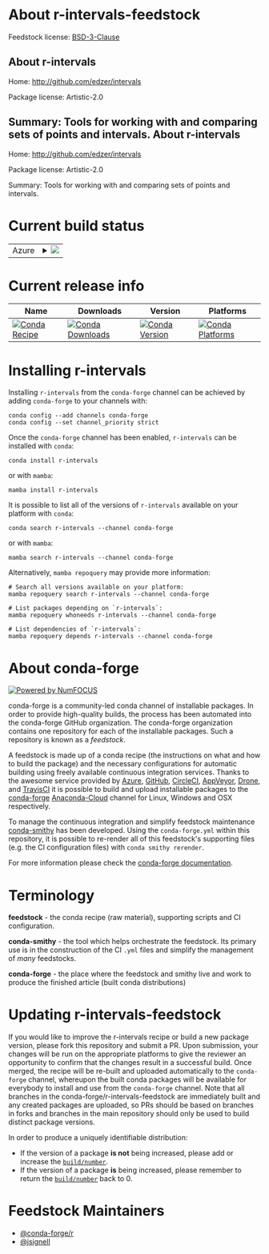 About r-intervals-feedstock
===========================

Feedstock license: [BSD-3-Clause](https://github.com/conda-forge/r-intervals-feedstock/blob/main/LICENSE.txt)

About r-intervals
-----------------

Home: http://github.com/edzer/intervals

Package license: Artistic-2.0

Summary: Tools for working with and comparing sets of points and intervals.
About r-intervals
-----------------

Home: http://github.com/edzer/intervals

Package license: Artistic-2.0

Summary: Tools for working with and comparing sets of points and intervals.

Current build status
====================


<table>
    
  <tr>
    <td>Azure</td>
    <td>
      <details>
        <summary>
          <a href="https://dev.azure.com/conda-forge/feedstock-builds/_build/latest?definitionId=1261&branchName=main">
            <img src="https://dev.azure.com/conda-forge/feedstock-builds/_apis/build/status/r-intervals-feedstock?branchName=main">
          </a>
        </summary>
        <table>
          <thead><tr><th>Variant</th><th>Status</th></tr></thead>
          <tbody><tr>
              <td>linux_64_r_base4.1</td>
              <td>
                <a href="https://dev.azure.com/conda-forge/feedstock-builds/_build/latest?definitionId=1261&branchName=main">
                  <img src="https://dev.azure.com/conda-forge/feedstock-builds/_apis/build/status/r-intervals-feedstock?branchName=main&jobName=linux&configuration=linux%20linux_64_r_base4.1" alt="variant">
                </a>
              </td>
            </tr><tr>
              <td>linux_64_r_base4.2</td>
              <td>
                <a href="https://dev.azure.com/conda-forge/feedstock-builds/_build/latest?definitionId=1261&branchName=main">
                  <img src="https://dev.azure.com/conda-forge/feedstock-builds/_apis/build/status/r-intervals-feedstock?branchName=main&jobName=linux&configuration=linux%20linux_64_r_base4.2" alt="variant">
                </a>
              </td>
            </tr><tr>
              <td>osx_64_r_base4.1</td>
              <td>
                <a href="https://dev.azure.com/conda-forge/feedstock-builds/_build/latest?definitionId=1261&branchName=main">
                  <img src="https://dev.azure.com/conda-forge/feedstock-builds/_apis/build/status/r-intervals-feedstock?branchName=main&jobName=osx&configuration=osx%20osx_64_r_base4.1" alt="variant">
                </a>
              </td>
            </tr><tr>
              <td>osx_64_r_base4.2</td>
              <td>
                <a href="https://dev.azure.com/conda-forge/feedstock-builds/_build/latest?definitionId=1261&branchName=main">
                  <img src="https://dev.azure.com/conda-forge/feedstock-builds/_apis/build/status/r-intervals-feedstock?branchName=main&jobName=osx&configuration=osx%20osx_64_r_base4.2" alt="variant">
                </a>
              </td>
            </tr><tr>
              <td>win_64</td>
              <td>
                <a href="https://dev.azure.com/conda-forge/feedstock-builds/_build/latest?definitionId=1261&branchName=main">
                  <img src="https://dev.azure.com/conda-forge/feedstock-builds/_apis/build/status/r-intervals-feedstock?branchName=main&jobName=win&configuration=win%20win_64_" alt="variant">
                </a>
              </td>
            </tr>
          </tbody>
        </table>
      </details>
    </td>
  </tr>
</table>

Current release info
====================

| Name | Downloads | Version | Platforms |
| --- | --- | --- | --- |
| [![Conda Recipe](https://img.shields.io/badge/recipe-r--intervals-green.svg)](https://anaconda.org/conda-forge/r-intervals) | [![Conda Downloads](https://img.shields.io/conda/dn/conda-forge/r-intervals.svg)](https://anaconda.org/conda-forge/r-intervals) | [![Conda Version](https://img.shields.io/conda/vn/conda-forge/r-intervals.svg)](https://anaconda.org/conda-forge/r-intervals) | [![Conda Platforms](https://img.shields.io/conda/pn/conda-forge/r-intervals.svg)](https://anaconda.org/conda-forge/r-intervals) |

Installing r-intervals
======================

Installing `r-intervals` from the `conda-forge` channel can be achieved by adding `conda-forge` to your channels with:

```
conda config --add channels conda-forge
conda config --set channel_priority strict
```

Once the `conda-forge` channel has been enabled, `r-intervals` can be installed with `conda`:

```
conda install r-intervals
```

or with `mamba`:

```
mamba install r-intervals
```

It is possible to list all of the versions of `r-intervals` available on your platform with `conda`:

```
conda search r-intervals --channel conda-forge
```

or with `mamba`:

```
mamba search r-intervals --channel conda-forge
```

Alternatively, `mamba repoquery` may provide more information:

```
# Search all versions available on your platform:
mamba repoquery search r-intervals --channel conda-forge

# List packages depending on `r-intervals`:
mamba repoquery whoneeds r-intervals --channel conda-forge

# List dependencies of `r-intervals`:
mamba repoquery depends r-intervals --channel conda-forge
```


About conda-forge
=================

[![Powered by
NumFOCUS](https://img.shields.io/badge/powered%20by-NumFOCUS-orange.svg?style=flat&colorA=E1523D&colorB=007D8A)](https://numfocus.org)

conda-forge is a community-led conda channel of installable packages.
In order to provide high-quality builds, the process has been automated into the
conda-forge GitHub organization. The conda-forge organization contains one repository
for each of the installable packages. Such a repository is known as a *feedstock*.

A feedstock is made up of a conda recipe (the instructions on what and how to build
the package) and the necessary configurations for automatic building using freely
available continuous integration services. Thanks to the awesome service provided by
[Azure](https://azure.microsoft.com/en-us/services/devops/), [GitHub](https://github.com/),
[CircleCI](https://circleci.com/), [AppVeyor](https://www.appveyor.com/),
[Drone](https://cloud.drone.io/welcome), and [TravisCI](https://travis-ci.com/)
it is possible to build and upload installable packages to the
[conda-forge](https://anaconda.org/conda-forge) [Anaconda-Cloud](https://anaconda.org/)
channel for Linux, Windows and OSX respectively.

To manage the continuous integration and simplify feedstock maintenance
[conda-smithy](https://github.com/conda-forge/conda-smithy) has been developed.
Using the ``conda-forge.yml`` within this repository, it is possible to re-render all of
this feedstock's supporting files (e.g. the CI configuration files) with ``conda smithy rerender``.

For more information please check the [conda-forge documentation](https://conda-forge.org/docs/).

Terminology
===========

**feedstock** - the conda recipe (raw material), supporting scripts and CI configuration.

**conda-smithy** - the tool which helps orchestrate the feedstock.
                   Its primary use is in the construction of the CI ``.yml`` files
                   and simplify the management of *many* feedstocks.

**conda-forge** - the place where the feedstock and smithy live and work to
                  produce the finished article (built conda distributions)


Updating r-intervals-feedstock
==============================

If you would like to improve the r-intervals recipe or build a new
package version, please fork this repository and submit a PR. Upon submission,
your changes will be run on the appropriate platforms to give the reviewer an
opportunity to confirm that the changes result in a successful build. Once
merged, the recipe will be re-built and uploaded automatically to the
`conda-forge` channel, whereupon the built conda packages will be available for
everybody to install and use from the `conda-forge` channel.
Note that all branches in the conda-forge/r-intervals-feedstock are
immediately built and any created packages are uploaded, so PRs should be based
on branches in forks and branches in the main repository should only be used to
build distinct package versions.

In order to produce a uniquely identifiable distribution:
 * If the version of a package **is not** being increased, please add or increase
   the [``build/number``](https://docs.conda.io/projects/conda-build/en/latest/resources/define-metadata.html#build-number-and-string).
 * If the version of a package **is** being increased, please remember to return
   the [``build/number``](https://docs.conda.io/projects/conda-build/en/latest/resources/define-metadata.html#build-number-and-string)
   back to 0.

Feedstock Maintainers
=====================

* [@conda-forge/r](https://github.com/conda-forge/r/)
* [@jsignell](https://github.com/jsignell/)

